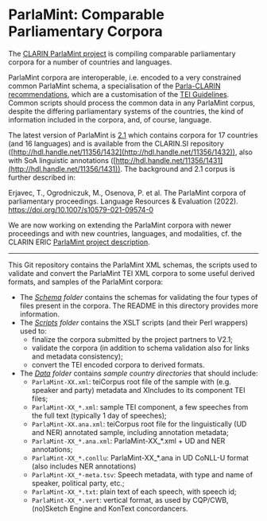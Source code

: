 # ParlaMint: Comparable Parliamentary Corpora

The [CLARIN ParlaMint
project](https://www.clarin.eu/content/parlamint-towards-comparable-parliamentary-corpora)
is compiling comparable parliamentary corpora for a number of countries and languages. 

ParlaMint corpora are interoperable, i.e. encoded to a very constrained common ParlaMint schema, a
specialisation of the [Parla-CLARIN recommendations](https://clarin-eric.github.io/parla-clarin/),
which are a customisation of the [TEI Guidelines](https://tei-c.org/guidelines/p5/).  Common scripts
should process the common data in any ParlaMint corpus, despite the differing parliamentary
systems of the countries, the kind of information included in the corpora, and, of course, language.

The latest version of ParlaMint is [2.1](https://github.com/clarin-eric/ParlaMint/releases/tag/v2.1)
which contains corpora for 17 countries (and 16 languages) and is available from the CLARIN.SI
repository ([http://hdl.handle.net/11356/1432](http://hdl.handle.net/11356/1432)), also with SoA
linguistic annotations ([http://hdl.handle.net/11356/1431](http://hdl.handle.net/11356/1431)).
The background and 2.1 corpus is further described in:

Erjavec, T., Ogrodniczuk, M., Osenova, P. et al. The ParlaMint corpora of parliamentary proceedings.
   Language Resources & Evaluation (2022). https://doi.org/10.1007/s10579-021-09574-0
   
We are now working on extending the ParlaMint corpora with newer proceedings and with new countries,
   languages, and modalities, cf. the CLARIN ERIC 
   [ParlaMint project description](https://www.clarin.eu/content/parlamint-towards-comparable-parliamentary-corpora).
   
****

This Git repository contains the ParlaMint XML schemas, the scripts used to validate and convert the
ParlaMint TEI XML corpora to some useful derived formats, and samples of the ParlaMint corpora:

* The *[Schema](Schema/) folder* contains the schemas for validating the
four types of files present in the corpora. The README in this
directory provides more information.
* The *[Scripts](Scripts/) folder* contains the XSLT scripts (and their Perl wrappers) used to:
  * finalize the corpora submitted by the project partners to V2.1;
  * validate the corpora (in addition to schema validation also for links and metadata consistency);
  * convert the TEI encoded corpora to derived formats.
* The *[Data](Data/) folder* contains *sample country directories* that should include:
  * `ParlaMint-XX.xml`: teiCorpus root file of the sample with (e.g. speaker and party) metadata and
     XIncludes to its component TEI files;
  * `ParlaMint-XX_*.xml`: sample TEI component, a few speeches from the full text
    (typically 1 day of speeches);
  * `ParlaMint-XX.ana.xml`: teiCorpus root file for the linguistically (UD and NER) annotated sample,
    including annotation metadata;
  * `ParlaMint-XX_*.ana.xml`: ParlaMint-XX_*.xml + UD and NER annotations;
  * `ParlaMint-XX_*.conllu`: ParlaMint-XX_*.ana in UD CoNLL-U format (also includes NER annotations)
  * `ParlaMint-XX_*-meta.tsv`: Speech metadata, with type and name of speaker, 
    political party, etc.;
  * `ParlaMint-XX_*.txt`: plain text of each speech, with speech id;
  * `ParlaMint-XX_*.vert`: vertical format, as used by CQP/CWB, (no)Sketch Engine and KonText concordancers.
